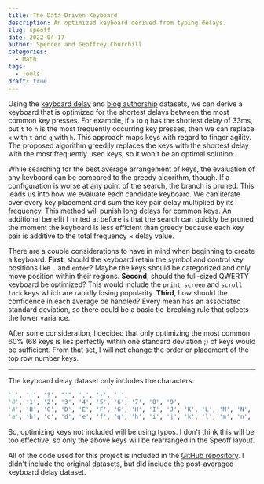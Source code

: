 ```yaml
---
title: The Data-Driven Keyboard
description: An optimized keyboard derived from typing delays.
slug: speoff
date: 2022-04-17
author: Spencer and Geoffrey Churchill
categories:
  - Math
tags:
  - Tools
draft: true
---
```


Using the [keyboard delay](https://www.kaggle.com/datasets/splcher/keyboard-delay) and [blog authorship](https://www.kaggle.com/datasets/rtatman/blog-authorship-corpus) datasets, we can derive a keyboard that is optimized for the shortest delays between the most common key presses. For example, if `x` to `q` has the shortest delay of 33ms, but `t` to `h` is the most frequently occurring key presses, then we can replace `x` with `t` and `q` with `h`. This approach maps keys with regard to finger agility. The proposed algorithm greedily replaces the keys with the shortest delay with the most frequently used keys, so it won't be an optimal solution.

While searching for the best average arrangement of keys, the evaluation of any keyboard can be compared to the greedy algorithm, though. If a configuration is worse at any point of the search, the branch is pruned. This leads us into how we evaluate each candidate keyboard. We can iterate over every key placement and sum the key pair delay multiplied by its frequency. This method will punish long delays for common keys. An additional benefit I hinted at before is that the search can quickly be pruned the moment the keyboard is less efficient than greedy because each key pair is additive to the total frequency × delay value.

There are a couple considerations to have in mind when beginning to create a keyboard. **First**, should the keyboard retain the symbol and control key positions like `.` and `enter`? Maybe the keys should be categorized and only move position within their regions. **Second**, should the full-sized QWERTY keyboard be optimized? This would include the `print screen` and `scroll lock` keys which are rapidly losing popularity. **Third**, how should the confidence in each average be handled? Every mean has an associated standard deviation, so there could be a basic tie-breaking rule that selects the lower variance.

After some consideration, I decided that only optimizing the most common 60% (68 keys is lies perfectly within one standard deviation ;) of keys would be sufficient. From that set, I will not change the order or placement of the top row number keys.

---

The keyboard delay dataset only includes the characters:

```python
' ', '!', '?', "'", ',', '-', '.',
'0', '1', '2', '3', '4', '5', '6', '7', '8', '9',
'A', 'B', 'C', 'D', 'E', 'F', 'G', 'H', 'I', 'J', 'K', 'L', 'M', 'N', 'O', 'P', 'Q', 'R', 'S', 'T', 'U', 'V', 'W', 'X', 'Y', 'Z',
'a', 'b', 'c', 'd', 'e', 'f', 'g', 'h', 'i', 'j', 'k', 'l', 'm', 'n', 'o', 'p', 'q', 'r', 's', 't', 'u', 'v', 'w', 'x', 'y', 'z'
```

So, optimizing keys not included will be using typos. I don't think this will be too effective, so only the above keys will be rearranged in the Speoff layout.

All of the code used for this project is included in the [GitHub repository](https://github.com/splch/speoff-keyboard). I didn't include the original datasets, but did include the post-averaged keyboard delay dataset.
